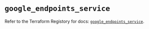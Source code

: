 # `google_endpoints_service`

Refer to the Terraform Registory for docs: [`google_endpoints_service`](https://registry.terraform.io/providers/hashicorp/google/5.26.0/docs/resources/endpoints_service).
